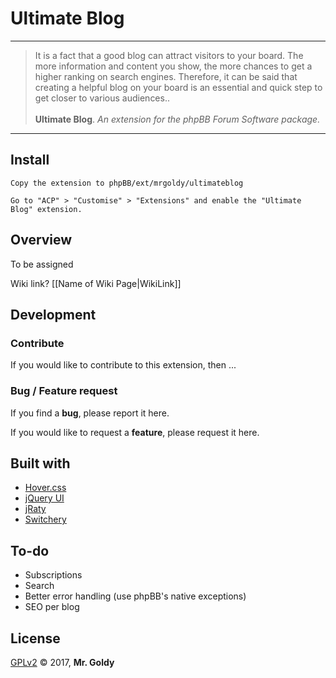 
# Ultimate Blog
---
> It is a fact that a good blog can attract visitors to your board. The more information and content you show, the more chances to get a higher ranking on search engines. Therefore, it can be said that creating a helpful blog on your board is an essential and quick step to get closer to various audiences.. <br><br>
> **Ultimate Blog**. *An extension for the phpBB Forum Software package.*
---


## Install
```
Copy the extension to phpBB/ext/mrgoldy/ultimateblog

Go to "ACP" > "Customise" > "Extensions" and enable the "Ultimate Blog" extension.
```

## Overview
To be assigned

Wiki link? [[Name of Wiki Page|WikiLink]]

## Development

### Contribute
If you would like to contribute to this extension, then ...

### Bug / Feature request
If you find a **bug**, please report it here.

If you would like to request a **feature**, please request it here.

## Built with
* [Hover.css](http://ianlunn.github.io/Hover/ "Hover.css
A collection of CSS3 powered hover effects.
by ianlunn")
* [jQuery UI](https://jqueryui.com/ "jQuery User Interface")
* [jRaty](https://github.com/escapeboy/jraty/tree/master/public/raty "jQuery Raty
A star rating plugin.
by escapeboy")
* [Switchery](http://abpetkov.github.io/switchery/ "Switchery
iOS 7 style switches for your checkboxes.
by abpetkov")

## To-do
* Subscriptions
* Search
* Better error handling (use phpBB's native exceptions)
* SEO per blog

## License
[GPLv2](license.txt) &copy; 2017, **Mr. Goldy**
